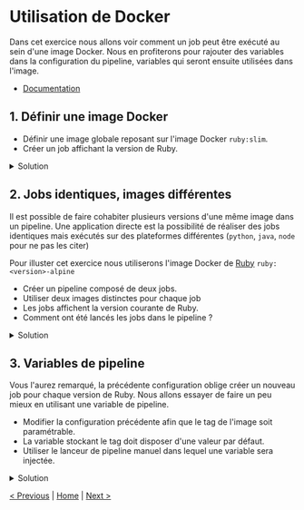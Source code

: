 # Utilisation de Docker

Dans cet exercice nous allons voir comment un job peut être exécuté au sein d'une image Docker. 
Nous en profiterons pour rajouter des variables dans la configuration du pipeline, 
variables qui seront ensuite utilisées dans l'image.

* [Documentation](https://docs.gitlab.com/ee/ci/docker/README.html)

## 1. Définir une image Docker
    
* Définir une image globale reposant sur l'image Docker `ruby:slim`.  
* Créer un job affichant la version de Ruby.

<details>
<summary>Solution</summary>
<p>

```yaml
stages:
  - test

image: ruby:slim
    
myRubyTest:
  stage: test
  script:
    - ruby -v
```

</p>
</details>

## 2. Jobs identiques, images différentes 

Il est possible de faire cohabiter plusieurs versions d'une même image dans un pipeline.
Une application directe est la possibilité de réaliser des jobs identiques mais exécutés 
sur des plateformes différentes (`python`, `java`, `node` pour ne pas les citer)

Pour illuster cet exercice nous utiliserons l'image Docker de [Ruby](https://hub.docker.com/_/ruby) `ruby:<version>-alpine`
 
* Créer un pipeline composé de deux jobs. 
* Utiliser deux images distinctes pour chaque job
* Les jobs affichent la version courante de Ruby.
* Comment ont été lancés les jobs dans le pipeline ?

<details>
<summary>Solution</summary>
<p>

```yaml
stages:
  - test

myRubyTest:2.6:
  stage: test
  image: ruby:2.6-slim
  script:
    - ruby -v

myRubyTest:2.5:
  stage: test
  image: ruby:2.5-slim
  script:
    - ruby -v
```

</p>
</details>

## 3. Variables de pipeline

Vous l'aurez remarqué, la précédente configuration oblige créer un nouveau job pour chaque version de Ruby.
Nous allons essayer de faire un peu mieux en utilisant une variable de pipeline.

* Modifier la configuration précédente afin que le tag de l'image soit paramétrable.
* La variable stockant le tag doit disposer d'une valeur par défaut.
* Utiliser le lanceur de pipeline manuel dans lequel une variable sera injectée.

<details>
<summary>Solution</summary>
<p>

```yaml

```

</p>
</details>

[< Previous](../exercice_1/README.md) | [Home](../README.md) | [Next >](../exercice_3/exercice_3.md)